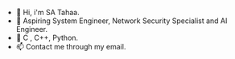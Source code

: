 - 👋 Hi, i'm SA Tahaa.
- 👀 Aspiring System Engineer, Network Security Specialist and AI Engineer.
- 🌱 C , C++, Python.
- 📫 Contact me through my email.
